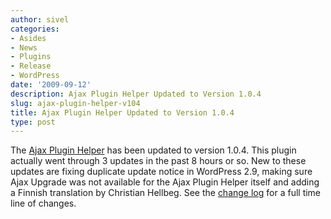 ```yaml
---
author: sivel
categories:
- Asides
- News
- Plugins
- Release
- WordPress
date: '2009-09-12'
description: Ajax Plugin Helper Updated to Version 1.0.4
slug: ajax-plugin-helper-v104
title: Ajax Plugin Helper Updated to Version 1.0.4
type: post
---
```


The [Ajax Plugin Helper][1] has been updated to version 1.0.4. This plugin actually went through 3 updates in the past 8 hours or so. New to these updates are fixing duplicate update notice in WordPress 2.9, making sure Ajax Upgrade was not available for the Ajax Plugin Helper itself and adding a Finnish translation by Christian Hellbeg. See the [change log][2] for a full time line of changes.

 [1]: http://sivel.net/wordpress/ajax-plugin-helper/
 [2]: http://sivel.net/wordpress/ajax-plugin-helper/#changelog
